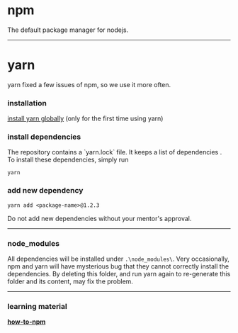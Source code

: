 # npm

The default package manager for nodejs.

---

# yarn

yarn fixed a few issues of npm, so we use it more often.

### installation

[install yarn globally](https://yarnpkg.com/en/docs/install) \(only for the first time using yarn\)

### install dependencies

The repository contains a \`yarn.lock\` file. It keeps a list of dependencies . To install these dependencies, simply run

```
yarn
```

### add new dependency

```
yarn add <package-name>@1.2.3
```

Do not add new dependencies without your mentor's approval.

---

### node\_modules

All dependencies will be installed under `.\node_modules\`. Very occasionally, npm and yarn will have mysterious bug that they cannot correctly install the dependencies. By deleting this folder, and run yarn again to re-generate this folder and its content, may fix the problem.

---

### learning material

[**how-to-npm**](https://github.com/workshopper/how-to-npm)





